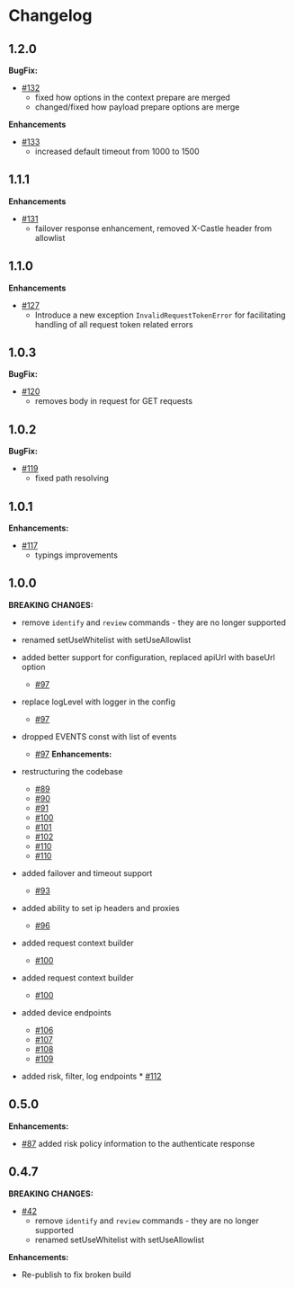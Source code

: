 # Changelog

## 1.2.0

**BugFix:**

- [#132](https://github.com/castle/castle-node/pull/132)
  * fixed how options in the context prepare are merged
  * changed/fixed how payload prepare options are merge

**Enhancements**

- [#133](https://github.com/castle/castle-node/pull/133)
  * increased default timeout from 1000 to 1500

## 1.1.1

**Enhancements**

- [#131](https://github.com/castle/castle-node/pull/131)
  * failover response enhancement, removed X-Castle header from allowlist

## 1.1.0

**Enhancements**

- [#127](https://github.com/castle/castle-node/pull/127)
  * Introduce a new exception `InvalidRequestTokenError` for facilitating handling of all request token related errors

## 1.0.3

**BugFix:**

- [#120](https://github.com/castle/castle-node/pull/120)
  * removes body in request for GET requests

## 1.0.2

**BugFix:**

- [#119](https://github.com/castle/castle-node/pull/119)
  * fixed path resolving

## 1.0.1

**Enhancements:**

- [#117](https://github.com/castle/castle-node/pull/117)
  * typings improvements

## 1.0.0
**BREAKING CHANGES:**
  - remove `identify` and `review` commands - they are no longer supported

  - renamed setUseWhitelist with setUseAllowlist

  - added better support for configuration, replaced apiUrl with baseUrl option
    * [#97](https://github.com/castle/castle-node/pull/97)

  - replace logLevel with logger in the config
    * [#97](https://github.com/castle/castle-node/pull/111)

  - dropped EVENTS const with list of events
    * [#97](https://github.com/castle/castle-node/pull/114)
**Enhancements:**
  - restructuring the codebase
    * [#89](https://github.com/castle/castle-node/pull/89)
    * [#90](https://github.com/castle/castle-node/pull/90)
    * [#91](https://github.com/castle/castle-node/pull/91)
    * [#100](https://github.com/castle/castle-node/pull/100)
    * [#101](https://github.com/castle/castle-node/pull/101)
    * [#102](https://github.com/castle/castle-node/pull/102)
    * [#110](https://github.com/castle/castle-node/pull/110)
    * [#110](https://github.com/castle/castle-node/pull/113)

  - added failover and timeout support
    * [#93](https://github.com/castle/castle-node/pull/93)

  - added ability to set ip headers and proxies
    * [#96](https://github.com/castle/castle-node/pull/96)

  - added request context builder
    * [#100](https://github.com/castle/castle-node/pull/100)

  - added request context builder
    * [#100](https://github.com/castle/castle-node/pull/100)

  - added device endpoints
    * [#106](https://github.com/castle/castle-node/pull/106)
    * [#107](https://github.com/castle/castle-node/pull/107)
    * [#108](https://github.com/castle/castle-node/pull/108)
    * [#109](https://github.com/castle/castle-node/pull/109)

   - added risk, filter, log endpoints
    * [#112](https://github.com/castle/castle-node/pull/112)
## 0.5.0

**Enhancements:**

- [#87](https://github.com/castle/castle-node/pull/87) added risk policy information to the authenticate response


## 0.4.7
**BREAKING CHANGES:**

- [#42](https://github.com/castle/castle-node//pull/42)
  * remove `identify` and `review` commands - they are no longer supported
  * renamed setUseWhitelist with setUseAllowlist

**Enhancements:**

- Re-publish to fix broken build

